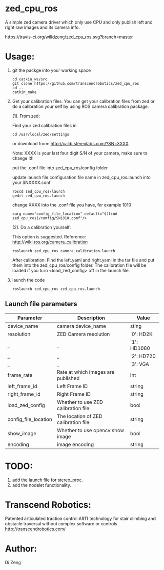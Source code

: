 zed_cpu_ros
===========
A simple zed camera driver which only use CPU and only publish left and right raw images and its camera info.

https://travis-ci.org/willdzeng/zed_cpu_ros.svg?branch=master

# Usage:
1. git the packge into your working space

    ```
    cd catkin_ws/src
    git clone https://github.com/transcendrobotics/zed_cpu_ros
    cd ..
    catkin_make
    ```
2. Get your calibration files:
    You can get your calibration files from zed or do a calibration your self by using ROS camera calibration package.

    (1). From zed:

    Find your zed calibration files in
    ```
    cd /usr/local/zed/settings
    ```
    or download from:
    http://calib.stereolabs.com/?SN=XXXX

    Note: XXXX is your last four digit S/N of your camera, make sure to change it!!

    put the .conf file into zed_cpu_ros/config folder

    update launch file configuration file name in zed_cpu_ros.launch into your SNXXXX.conf
    ```
    roscd zed_cpu_ros/launch
    gedit zed_cpu_ros.launch
    ```
    change XXXX into the .conf file you have, for example 1010
    ```
    <arg name="config_file_location" default="$(find zed_cpu_ros)/config/SN1010.conf"/>
    ```

    (2). Do a calibration yourself:

    This option is suggested. Reference: http://wiki.ros.org/camera_calibration
    ```
    roslaunch zed_cpu_ros camera_calibration.launch
    ```
    After calibration:
    Find the left.yaml and right.yaml in the tar file and put them into the zed_cpu_ros/config folder.
    The calibration file will be loaded if you turn <load_zed_config> off in the launch file.

3. launch the code
    ```
    roslaunch zed_cpu_ros zed_cpu_ros.launch
    ```
## Launch file parameters

 Parameter                    |           Description                                       |              Value
------------------------------|-------------------------------------------------------------|-------------------------
 device_name                  | camera device_name                                          | sting
 resolution                   | ZED Camera resolution                                       | '0': HD2K
 _                            | _                                                           | '1': HD1080
 _                            | _                                                           | '2': HD720
 _                            | _                                                           | '3': VGA
 frame_rate                   | Rate at which images are published                          | int
 left_frame_id                | Left Frame ID                                               | string
 right_frame_id               | Right Frame ID                                              | string
 load_zed_config              | Whether to use ZED calibration file                         | bool
 config_file_location         | The location of ZED calibration file                        | string
 show_image                   | Whether to use opencv show image                            | bool
 encoding                     | image encoding                                              | string

# TODO:

1. add the launch file for stereo_proc.
2. add the nodelet functionality.

# Transcend Robotics:
Patented articulated traction control ARTI technology for stair climbing and obstacle traversal without complex software or controls
http://transcendrobotics.com/

# Author:
Di Zeng
